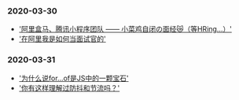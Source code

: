 
### 2020-03-30
- ['阿里盒马、腾讯小程序团队 —— 小菜鸡自闭の面经😿（等HRing...）'](https://juejin.im/post/5e7c54ad6fb9a0096d52458f#heading-15)
- ['在阿里我是如何当面试官的'](https://juejin.im/post/5e6ebfa86fb9a07ca714d0ec)

### 2020-03-31
- ['为什么说for...of是JS中的一颗宝石'](https://juejin.im/post/5e82978af265da47ee3f4a16)
- ['你有这样理解过防抖和节流吗？'](https://juejin.im/post/5e81cf94f265da47b725d180)
